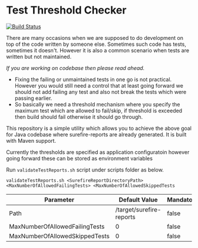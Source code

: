 # Test Threshold Checker

[![Build Status](https://travis-ci.org/SwapnilSankla/TestThresholdChecker.svg?branch=master)](https://travis-ci.org/SwapnilSankla/TestThresholdChecker)

There are many occasions when we are supposed to do development on top of the code written by someone else. 
Sometimes such code has tests, sometimes it doesn't. However it is also a common scenario when tests are written but not maintained.

*If you are working on codebase then please read ahead.*

* Fixing the failing or unmaintained tests in one go is not practical. However you would still need a control that at least going forward 
we should not add failing any test and also not break the tests which were passing earlier.
* So basically we need a threshold mechanism where you specify the maximum test which are allowed to fail/skip, if threshold is exceeded
then build should fail otherwise it should go through.

This repository is a simple utility which allows you to achieve the above goal for Java codebase where surefire-reports are already
generated. It is built with Maven support.

Currently the thresholds are specified as application configuratoin however going forward these can be stored as environment variables

Run `validateTestReports.sh` script under scripts folder as below.

`validateTestReports.sh <SurefireReportDirectoryPath> <MaxNumberOfAllowedFailingTests> <MaxNumberOfAllowedSkippedTests`

Parameter                      | Default Value            | Mandatory 
-------------------------------|--------------------------|------------
Path                           | /target/surefire-reports | false
MaxNumberOfAllowedFailingTests | 0                        | false
MaxNumberOfAllowedSkippedTests | 0                        | false


